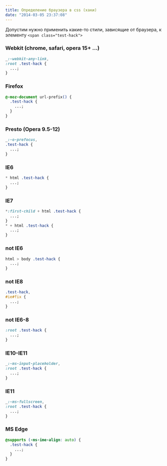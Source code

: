 ```yaml
---
title: Определение браузера в css (хаки)
date: "2014-03-05 23:37:08"
---
```


Допустим нужно применить какие-то стили, зависящие от браузера, к элементу `<span class="test-hack">`

<h3 class="test-hack test-hack-webkit">Webkit (chrome, safari, opera 15+ …)</h3>

```css
_:-webkit-any-link,
:root .test-hack {
  ...;
}
```

<h3 class="test-hack test-hack-ff">Firefox</h3>

```css
@-moz-document url-prefix() {
  .test-hack {
    ...;
  }
}
```

<h3 class="test-hack test-hack-presto">Presto (Opera 9.5-12)</h3>

```css
_:-o-prefocus,
.test-hack {
  ...;
}
```

<h3 class="test-hack test-hack-ie6">IE6</h3>

```css
* html .test-hack {
  ...;
}
```

<h3 class="test-hack test-hack-ie7">IE7</h3>

```css
*:first-child + html .test-hack {
  ...;
}
* + html .test-hack {
  ...;
}
```

<h3 class="test-hack test-hack-not-ie6">not IE6</h3>

```css
html > body .test-hack {
  ...;
}
```

<h3 class="test-hack test-hack-not-ie8">not IE8</h3>

```css
.test-hack,
#ie#fix {
  ...;
}
```

<h3 class="test-hack test-hack-not-ie68">not IE6-8</h3>

```css
:root .test-hack {
  ...;
}
```

<h3 class="test-hack test-hack-ie1011">IE10-IE11</h3>

```css
_:-ms-input-placeholder,
:root .test-hack {
  ...;
}
```

<h3 class="test-hack test-hack-ie11">IE11</h3>

```css
_:-ms-fullscreen,
:root .test-hack {
  ...;
}
```

<h3 class="test-hack test-hack-edge">MS Edge</h3>

```css
@supports (-ms-ime-align: auto) {
  .test-hack {
    ...;
  }
}
```
